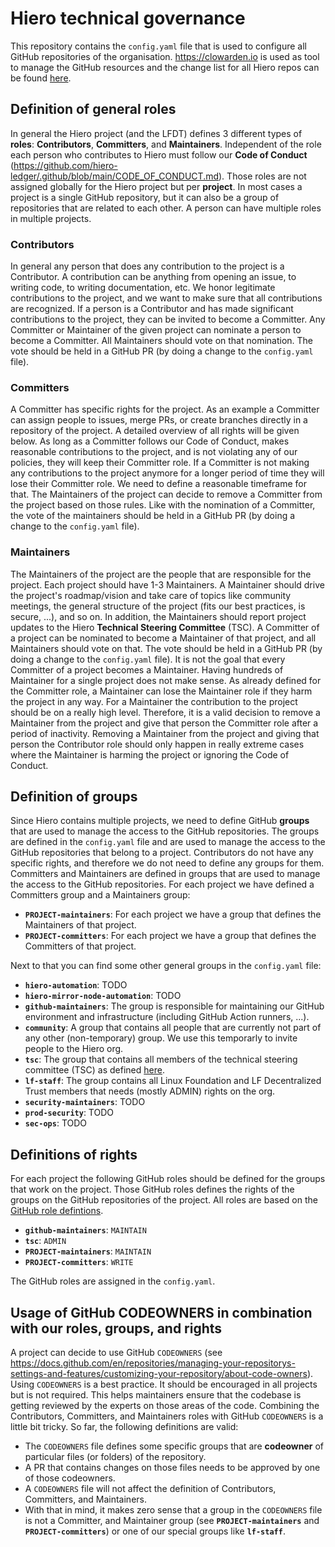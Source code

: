 # Hiero technical governance

This repository contains the `config.yaml` file that is used to configure all GitHub repositories of the organisation.
https://clowarden.io is used as tool to manage the GitHub resources and the change list for all Hiero repos can be found [here](https://clowarden.io/audit/?organization=LFDT-Hiero).

## Definition of general roles

In general the Hiero project (and the LFDT) defines 3 different types of **roles**: **Contributors**, **Committers**, and **Maintainers**.
Independent of the role each person who contributes to Hiero must follow our **Code of Conduct** (https://github.com/hiero-ledger/.github/blob/main/CODE_OF_CONDUCT.md).
Those roles are not assigned globally for the Hiero project but per **project**.
In most cases a project is a single GitHub repository, but it can also be a group of repositories that are related to each other.
A person can have multiple roles in multiple projects.

### Contributors
In general any person that does any contribution to the project is a Contributor.
A contribution can be anything from opening an issue, to writing code, to writing documentation, etc.
We honor legitimate contributions to the project, and we want to make sure that all contributions are recognized.
If a person is a Contributor and has made significant contributions to the project, they can be invited to become a Committer.
Any Committer or Maintainer of the given project can nominate a person to become a Committer.
All Maintainers should vote on that nomination.
The vote should be held in a GitHub PR (by doing a change to the `config.yaml` file).

### Committers
A Committer has specific rights for the project.
As an example a Committer can assign people to issues, merge PRs, or create branches directly in a repository of the project.
A detailed overview of all rights will be given below.
As long as a Committer follows our Code of Conduct, makes reasonable contributions to the project,
and is not violating any of our policies, they will keep their Committer role.
If a Committer is not making any contributions to the project anymore for a longer period of time they will lose their Committer role.
We need to define a reasonable timeframe for that.
The Maintainers of the project can decide to remove a Committer from the project based on those rules.
Like with the nomination of a Committer, the vote of the maintainers should be held in a GitHub PR (by doing a change to the `config.yaml` file). 

### Maintainers
The Maintainers of the project are the people that are responsible for the project.
Each project should have 1-3 Maintainers.
A Maintainer should drive the project's roadmap/vision and take care of topics like community meetings,
the general structure of the project (fits our best practices, is secure, ...), and so on.
In addition, the Maintainers should report project updates to the Hiero **Technical Steering Committee** (TSC).
A Committer of a project can be nominated to become a Maintainer of that project, and all Maintainers should vote on that.
The vote should be held in a GitHub PR (by doing a change to the `config.yaml` file).
It is not the goal that every Committer of a project becomes a Maintainer.
Having hundreds of Maintainer for a single project does not make sense.
As already defined for the Committer role, a Maintainer can lose the Maintainer role if they harm the project in any way.
For a Maintainer the contribution to the project should be on a really high level.
Therefore, it is a valid decision to remove a Maintainer from the project and give that person the Committer role after a period of inactivity.
Removing a Maintainer from the project and giving that person the Contributor role should only happen in
really extreme cases where the Maintainer is harming the project or ignoring the Code of Conduct.

## Definition of groups

Since Hiero contains multiple projects, we need to define GitHub **groups** that are used to manage the access to the GitHub repositories.
The groups are defined in the `config.yaml` file and are used to manage the access to the GitHub repositories that belong to a project.
Contributors do not have any specific rights, and therefore we do not need to define any groups for them.
Committers and Maintainers are defined in groups that are used to manage the access to the GitHub repositories.
For each project we have defined a Committers group and a Maintainers group: 

- **`PROJECT-maintainers`**: For each project we have a group that defines the Maintainers of that project.
- **`PROJECT-committers`**: For each project we have a group that defines the Committers of that project.

Next to that you can find some other general groups in the `config.yaml` file:

- **`hiero-automation`**: TODO
- **`hiero-mirror-node-automation`**: TODO
- **`github-maintainers`**: The group is responsible for maintaining our GitHub environment and infrastructure (including GitHub Action runners, ...).
- **`community`**: A group that contains all people that are currently not part of any other (non-temporary) group.
  We use this temporarly to invite people to the Hiero org.
- **`tsc`**: The group that contains all members of the technical steering committee (TSC) as defined [here](https://github.com/hiero-ledger/tsc).
- **`lf-staff`**: The group contains all Linux Foundation and LF Decentralized Trust members that needs (mostly ADMIN) rights on the org.
- **`security-maintainers`**: TODO
- **`prod-security`**: TODO
- **`sec-ops`**: TODO

## Definitions of rights

For each project the following GitHub roles should be defined for the groups that work on the project.
Those GitHub roles defines the rights of the groups on the GitHub repositories of the project.
All roles are based on the [GitHub role defintions](https://docs.github.com/en/organizations/managing-user-access-to-your-organizations-repositories/managing-repository-roles/repository-roles-for-an-organization).

- **`github-maintainers`**: `MAINTAIN`
- **`tsc`**: `ADMIN`
- **`PROJECT-maintainers`**: `MAINTAIN`
- **`PROJECT-committers`**: `WRITE`

The GitHub roles are assigned in the `config.yaml`.

## Usage of GitHub CODEOWNERS in combination with our roles, groups, and rights

A project can decide to use GitHub `CODEOWNERS` (see https://docs.github.com/en/repositories/managing-your-repositorys-settings-and-features/customizing-your-repository/about-code-owners).
Using `CODEOWNERS` is a best practice.
It should be encouraged in all projects but is not required.
This helps maintainers ensure that the codebase is getting reviewed by the experts on those areas of the code.
Combining the Contributors, Committers, and Maintainers roles with GitHub `CODEOWNERS` is a little bit tricky.
So far, the following definitions are valid:

- The `CODEOWNERS` file defines some specific groups that are **codeowner** of particular files (or folders) of the repository.
- A PR that contains changes on those files needs to be approved by one of those codeowners.
- A `CODEOWNERS` file will not affect the definition of Contributors, Committers, and Maintainers.
- With that in mind, it makes zero sense that a group in the `CODEOWNERS` file is not a Committer, and Maintainer group
  (see **`PROJECT-maintainers`** and **`PROJECT-committers`**) or one of our special groups like **`lf-staff`**.
